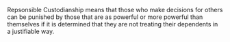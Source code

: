 Repsonsible Custodianship means that those who make decisions for others can be punished by those that are as powerful or more powerful than themselves if it is determined that they are not treating their dependents in a justifiable way.
